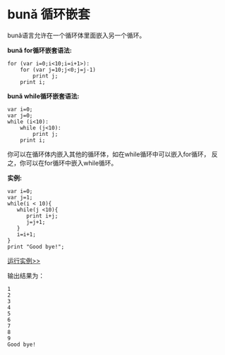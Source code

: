 # bună 循环嵌套

bună语言允许在⼀个循环体里⾯嵌⼊另⼀个循环。

**bună for循环嵌套语法:**

```
for (var i=0;i<10;i=i+1>):
    for (var j=10;j<0;j=j-1)
        print j;
    print i;
```

**bună while循环嵌套语法:**

```
var i=0;
var j=0;
while (i<10):
    while (j<10): 
        print j;
    print i;
```

你可以在循环体内嵌入其他的循环体，如在while循环中可以嵌入for循环， 反之，你可以在for循环中嵌入while循环。

**实例:**

```
var i=0;
var j=1;
while(i < 10){
   while(j <10){
      print i+j;
      j=j+1;
   }
   i=i+1;
}
print "Good bye!";
```

<!-- 本地 -->
[运行实例>>](http://127.0.0.1:4000/run.html?model=Buna8_1)
<!-- 测试 -->
<!-- [运行实例>>](http://10.0.248.222:86/run.html?model=Buna8_1) -->
<!-- 生产 -->
<!-- [运行实例>>](http://buna.bacx.io/run.html?model=Buna8_1) -->

输出结果为：

```
1
2
3
4
5
6
7
8
9
Good bye!
```



